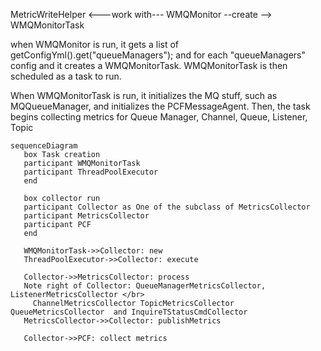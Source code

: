  

MetricWriteHelper  <---work with--- WMQMonitor --create --> WMQMonitorTask

when WMQMonitor is run, it gets a list of getConfigYml().get("queueManagers");
and for each "queueManagers" config and it creates a WMQMonitorTask.
WMQMonitorTask is then scheduled as a task to run.

When WMQMonitorTask is run, it initializes the MQ stuff, such as MQQueueManager, and initializes the PCFMessageAgent. 
Then, the task begins collecting metrics for Queue Manager, Channel, Queue, Listener, Topic 

```mermaid
sequenceDiagram
   box Task creation
   participant WMQMonitorTask
   participant ThreadPoolExecutor
   end

   box collector run
   participant Collector as One of the subclass of MetricsCollector
   participant MetricsCollector
   participant PCF
   end

   WMQMonitorTask->>Collector: new
   ThreadPoolExecutor->>Collector: execute

   Collector->>MetricsCollector: process
   Note right of Collector: QueueManagerMetricsCollector, ListenerMetricsCollector </br>
     ChannelMetricsCollector TopicMetricsCollector  QueueMetricsCollector  and InquireTStatusCmdCollector
   MetricsCollector->>Collector: publishMetrics
     
   Collector->>PCF: collect metrics
```

